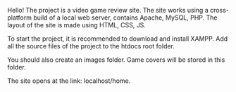 Hello! The project is a video game review site. The site works using a cross-platform build of a local web server, contains Apache, MySQL, PHP. The layout of the site is made using HTML, CSS, JS. 

To start the project, it is recommended to download and install XAMPP. Add all the source files of the project to the htdocs root folder.

You should also create an images folder. Game covers will be stored in this folder.

The site opens at the link: localhost/home.
